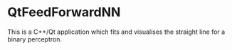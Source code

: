 # QtFeedForwardNN
This is a C++/Qt application which fits and visualises the straight line for a binary perceptron.
